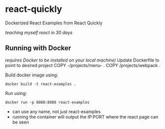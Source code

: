 # react-quickly


Dockerized React Examples from React Quickly

*teaching myself react in 30 days*

## Running with Docker
*requires Docker to be installed on your local machine)*
Update Dockerfile to point to desired project
    COPY -/projects/menu- .
    COPY /projects/webpack .
	
Build docker image using: 

    docker build -t react-examples .

Run using:

    docker run -p 8080:8080 react-examples

* can use any name, not just react-examples
* running the container will output the IP:PORT where the react page can be seen
